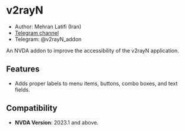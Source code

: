 # v2rayN

* Author: Mehran Latifi (Iran)
* [Telegram channel](https://t.me/v2rayN_addon)
* Telegram: @v2rayN_addon

An NVDA addon to improve the accessibility of the v2rayN application.

## Features
- Adds proper labels to menu items, buttons, combo boxes, and text fields.

## Compatibility
- **NVDA Version**: 2023.1 and above.
